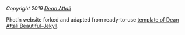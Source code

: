 *Copyright 2019 [Dean Attali](https://deanattali.com)*

PhotIn website forked and adapted from ready-to-use [template of Dean Attali Beautiful-Jekyll](https://deanattali.com/beautiful-jekyll).
